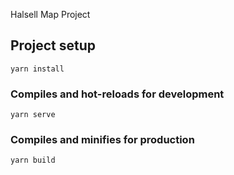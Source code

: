 Halsell Map Project

## Project setup

```
yarn install
```

### Compiles and hot-reloads for development

```
yarn serve
```

### Compiles and minifies for production

```
yarn build
```
